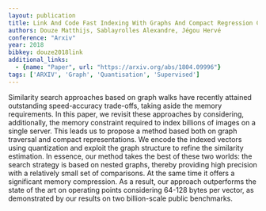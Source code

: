 ```yaml
---
layout: publication
title: Link And Code Fast Indexing With Graphs And Compact Regression Codes
authors: Douze Matthijs, Sablayrolles Alexandre, Jégou Hervé
conference: "Arxiv"
year: 2018
bibkey: douze2018link
additional_links:
  - {name: "Paper", url: "https://arxiv.org/abs/1804.09996"}
tags: ['ARXIV', 'Graph', 'Quantisation', 'Supervised']
---
```

Similarity search approaches based on graph walks have recently attained outstanding speed-accuracy trade-offs, taking aside the memory requirements. In this paper, we revisit these approaches by considering, additionally, the memory constraint required to index billions of images on a single server. This leads us to propose a method based both on graph traversal and compact representations. We encode the indexed vectors using quantization and exploit the graph structure to refine the similarity estimation. In essence, our method takes the best of these two worlds: the search strategy is based on nested graphs, thereby providing high precision with a relatively small set of comparisons. At the same time it offers a significant memory compression. As a result, our approach outperforms the state of the art on operating points considering 64-128 bytes per vector, as demonstrated by our results on two billion-scale public benchmarks.
